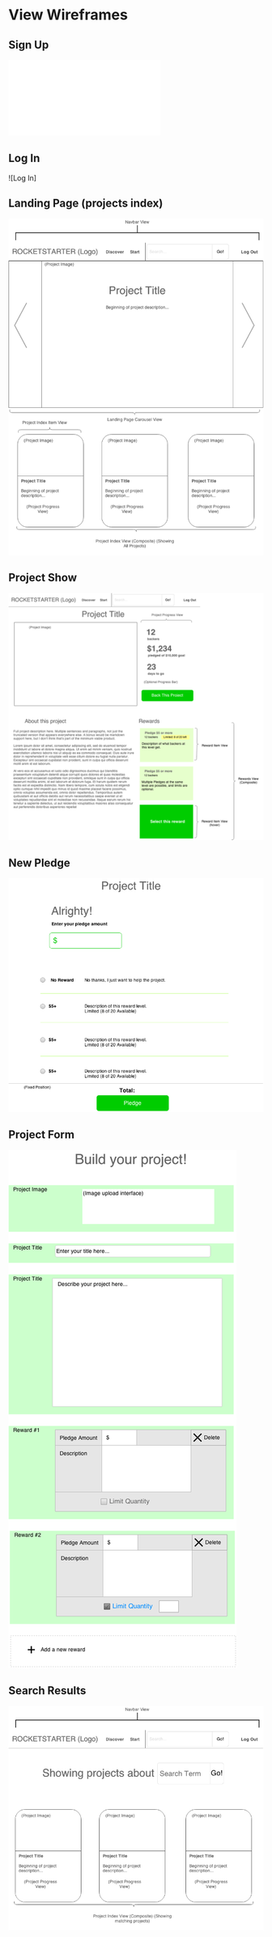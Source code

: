 # View Wireframes

## Sign Up
![sign-up]

## Log In
![Log In]

## Landing Page (projects index)
![landing-page]

## Project Show
![project-show]

## New Pledge
![pledge]

## Project Form
![project-form]

## Search Results
![search]

[sign-up]: ./wireframes/sign_up.xml
[landing-page]: ./wireframes/landing_page.png
[pledge]: ./wireframes/pledge.png
[project-show]: ./wireframes/project_show.png
[project-form]: ./wireframes/project_form.png
[search]: ./wireframes/search.png
